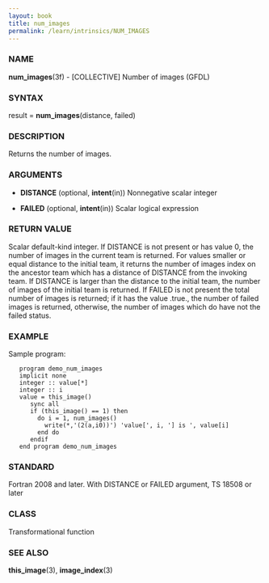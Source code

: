```yaml
---
layout: book
title: num_images
permalink: /learn/intrinsics/NUM_IMAGES
---
```

### NAME

__num\_images__(3f) - \[COLLECTIVE\] Number of images
(GFDL)

### SYNTAX

result = __num\_images__(distance, failed)

### DESCRIPTION

Returns the number of images.

### ARGUMENTS

  - __DISTANCE__
    (optional, __intent__(in)) Nonnegative scalar integer

  - __FAILED__
    (optional, __intent__(in)) Scalar logical expression

### RETURN VALUE

Scalar default-kind integer. If DISTANCE is not present or has value 0,
the number of images in the current team is returned. For values smaller
or equal distance to the initial team, it returns the number of images
index on the ancestor team which has a distance of DISTANCE from the
invoking team. If DISTANCE is larger than the distance to the initial
team, the number of images of the initial team is returned. If FAILED is
not present the total number of images is returned; if it has the value
.true., the number of failed images is returned, otherwise, the number
of images which do have not the failed status.

### EXAMPLE

Sample program:

```
   program demo_num_images
   implicit none
   integer :: value[*]
   integer :: i
   value = this_image()
      sync all
      if (this_image() == 1) then
        do i = 1, num_images()
          write(*,'(2(a,i0))') 'value[', i, '] is ', value[i]
        end do
      endif
   end program demo_num_images
```

### STANDARD

Fortran 2008 and later. With DISTANCE or FAILED argument, TS 18508 or later

### CLASS

Transformational function

### SEE ALSO

__this\_image__(3), __image\_index__(3)
